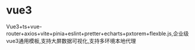 # vue3
Vue3+ts+vue-router+axios+vite+pinia+eslint+pretter+echarts+pxtorem+flexble.js,企业级vue3通用模板,支持大屏数据可视化,支持多环境本地代理
